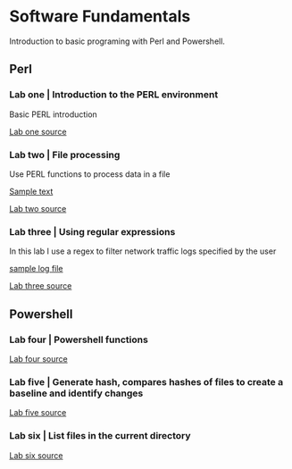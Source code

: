 # Software Fundamentals

Introduction to basic programing with Perl and Powershell.

## Perl

### Lab one | Introduction to the PERL environment

Basic PERL introduction

[Lab one source](https://github.com/Hassan-Al/Comp-Sec-Investigations/blob/master/lab1.pl)

### Lab two | File processing

Use PERL functions to process data in a file

[Sample text](https://github.com/Hassan-Al/Comp-Sec-Investigations/blob/master/TestFile.txt)

[Lab two source](https://github.com/Hassan-Al/Comp-Sec-Investigations/blob/master/lab2.pl)

### Lab three | Using regular expressions

In this lab I use a regex to filter network traffic logs specified by the user

[sample log file](https://github.com/Hassan-Al/Comp-Sec-Investigations/blob/master/sample.log)

[Lab three source](https://github.com/Hassan-Al/Comp-Sec-Investigations/blob/master/lab3.pl)

## Powershell

### Lab four | Powershell functions

[Lab four source](https://github.com/Hassan-Al/Comp-Sec-Investigations/blob/master/Lab4.ps1)

### Lab five | Generate hash, compares hashes of files to create a baseline and identify changes

[Lab five source](https://github.com/Hassan-Al/Comp-Sec-Investigations/blob/master/lab5.ps1)

### Lab six | List files in the current directory

[Lab six source](https://github.com/Hassan-Al/Comp-Sec-Investigations/blob/master/lab6.ps1)

